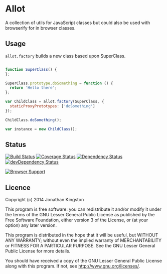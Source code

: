 # Allot

A collection of utils for JavaScript classes but could also be used with browserify for in browser classes.

## Usage

`allot.factory` builds a new class based upon SuperClass.

```js

function SuperClass() {
};

SuperClass.prototype.doSomething = function () {
  return 'Hello there';
};

var ChildClass = allot.factory(SuperClass, {
  staticProxyPrototypes: ['doSomething']
});

ChildClass.doSomething();

var instance = new ChildClass();

```

## Status

[![Build Status](https://travis-ci.org/jonathanKingston/allot.png?branch=master)](https://travis-ci.org/jonathanKingston/allot)
[![Coverage Status](https://coveralls.io/repos/jonathanKingston/allot/badge.png)](https://coveralls.io/r/jonathanKingston/allot)
[![Dependency Status](https://david-dm.org/jonathankingston/allot.png)](https://david-dm.org/jonathankingston/allot)
[![devDependency Status](https://david-dm.org/jonathankingston/allot/dev-status.png)](https://david-dm.org/jonathankingston/allot#info=devDependencies)

[![Browser Support](http://ci.testling.com/jonathanKingston/allot.png)](http://ci.testling.com/jonathanKingston/allot)

## Licence

Copyright (c) 2014 Jonathan Kingston

This program is free software: you can redistribute it and/or modify
it under the terms of the GNU Lesser General Public License as published by
the Free Software Foundation, either version 3 of the License, or
(at your option) any later version.

This program is distributed in the hope that it will be useful,
but WITHOUT ANY WARRANTY; without even the implied warranty of
MERCHANTABILITY or FITNESS FOR A PARTICULAR PURPOSE.  See the
GNU Lesser General Public License for more details.

You should have received a copy of the GNU Lesser General Public License
along with this program.  If not, see <http://www.gnu.org/licenses/>.
